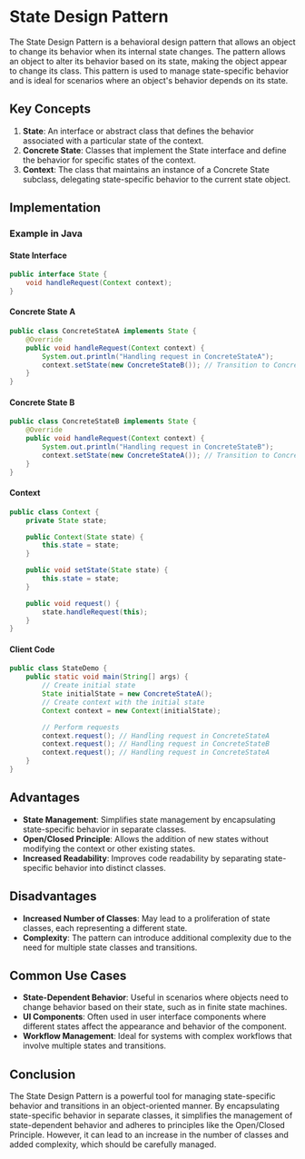 
# State Design Pattern

The State Design Pattern is a behavioral design pattern that allows an object to change its behavior when its internal state changes. The pattern allows an object to alter its behavior based on its state, making the object appear to change its class. This pattern is used to manage state-specific behavior and is ideal for scenarios where an object's behavior depends on its state.

## Key Concepts

1. **State**: An interface or abstract class that defines the behavior associated with a particular state of the context.
2. **Concrete State**: Classes that implement the State interface and define the behavior for specific states of the context.
3. **Context**: The class that maintains an instance of a Concrete State subclass, delegating state-specific behavior to the current state object.

## Implementation

### Example in Java

#### State Interface

```java
public interface State {
    void handleRequest(Context context);
}
```

#### Concrete State A

```java
public class ConcreteStateA implements State {
    @Override
    public void handleRequest(Context context) {
        System.out.println("Handling request in ConcreteStateA");
        context.setState(new ConcreteStateB()); // Transition to ConcreteStateB
    }
}
```

#### Concrete State B

```java
public class ConcreteStateB implements State {
    @Override
    public void handleRequest(Context context) {
        System.out.println("Handling request in ConcreteStateB");
        context.setState(new ConcreteStateA()); // Transition to ConcreteStateA
    }
}
```

#### Context

```java
public class Context {
    private State state;

    public Context(State state) {
        this.state = state;
    }

    public void setState(State state) {
        this.state = state;
    }

    public void request() {
        state.handleRequest(this);
    }
}
```

#### Client Code

```java
public class StateDemo {
    public static void main(String[] args) {
        // Create initial state
        State initialState = new ConcreteStateA();
        // Create context with the initial state
        Context context = new Context(initialState);

        // Perform requests
        context.request(); // Handling request in ConcreteStateA
        context.request(); // Handling request in ConcreteStateB
        context.request(); // Handling request in ConcreteStateA
    }
}
```

## Advantages

- **State Management**: Simplifies state management by encapsulating state-specific behavior in separate classes.
- **Open/Closed Principle**: Allows the addition of new states without modifying the context or other existing states.
- **Increased Readability**: Improves code readability by separating state-specific behavior into distinct classes.

## Disadvantages

- **Increased Number of Classes**: May lead to a proliferation of state classes, each representing a different state.
- **Complexity**: The pattern can introduce additional complexity due to the need for multiple state classes and transitions.

## Common Use Cases

- **State-Dependent Behavior**: Useful in scenarios where objects need to change behavior based on their state, such as in finite state machines.
- **UI Components**: Often used in user interface components where different states affect the appearance and behavior of the component.
- **Workflow Management**: Ideal for systems with complex workflows that involve multiple states and transitions.

## Conclusion

The State Design Pattern is a powerful tool for managing state-specific behavior and transitions in an object-oriented manner. By encapsulating state-specific behavior in separate classes, it simplifies the management of state-dependent behavior and adheres to principles like the Open/Closed Principle. However, it can lead to an increase in the number of classes and added complexity, which should be carefully managed.

